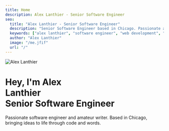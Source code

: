 ```yaml
---
title: Home
description: Alex Lanthier - Senior Software Engineer
seo:
  title: "Alex Lanthier - Senior Software Engineer"
  description: "Senior Software Engineer based in Chicago. Passionate about web development, clean code, and sharing knowledge through writing and open source."
  keywords: ["alex lanthier", "software engineer", "web development", "chicago", "programming", "vue", "javascript", "python"]
  author: "Alex Lanthier"
  image: "/me.jfif"
  url: "/"
---
```


<div class="flex flex-col items-center text-center max-w-2xl mx-auto">
  <!-- Profile Picture -->
  <div class="mb-8">
    <img 
      src="/me.jfif" 
      alt="Alex Lanthier" 
      class="w-24 h-24 rounded-full object-cover border-4 border-gray-200 dark:border-gray-700 shadow-lg"
    />
  </div>

  <!-- Main Heading -->
  <h1 class="text-4xl font-bold text-gray-900 dark:text-gray-100 mb-6 leading-tight">
    Hey, I'm Alex<br>
    Lanthier<br>
    <span class="text-blue-600 dark:text-blue">Senior Software Engineer</span>
  </h1>

  <!-- Description -->
  <p class="text-lg text-gray-600 dark:text-gray-300 mb-8 leading-relaxed max-w-lg">
    Passionate software engineer and amateur writer. Based in Chicago, bringing ideas to life through code and words.
  </p>
</div>
